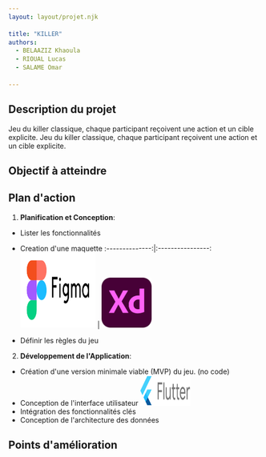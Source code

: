 ```yaml
---
layout: layout/projet.njk

title: "KILLER"
authors:
  - BELAAZIZ Khaoula
  - RIOUAL Lucas
  - SALAME Omar

---
```




## Description du projet
Jeu du killer classique, chaque participant reçoivent une action et un cible explicite.
Jeu du killer classique, chaque participant reçoivent une action et un cible explicite.


## Objectif à atteindre

## Plan d'action
1. **Planification et Conception**:
- Lister les fonctionnalités
- Creation d'une maquette 
:--------------:|:----------------:
<img src="figma.png" width="150" height="150"> | <img src="xd.png" width="100" height="100">

- Définir les règles du jeu
2. **Développement de l'Application**:
- Création d'une version minimale viable (MVP) du jeu. (no code)
- Conception de l'interface utilisateur <img src="flutter.png" width="100" height="60">
- Intégration des fonctionnalités clés
- Conception de l'architecture des données
## Points d'amélioration



